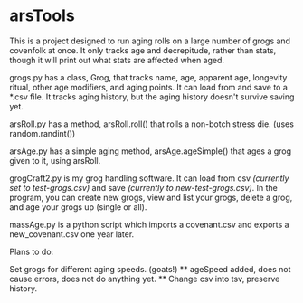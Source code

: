 # arsTools
This is a project designed to run aging rolls on a large number of grogs and covenfolk at once.  It only tracks age and decrepitude, rather than stats, though it will print out what stats are affected when aged.

grogs.py has a class, Grog, that tracks name, age, apparent age, longevity ritual, other age modifiers, and aging points.  It can load from and save to a \*.csv file. It tracks aging history, but the aging history doesn't survive saving yet.

arsRoll.py has a method, arsRoll.roll() that rolls a non-botch stress die. (uses random.randint())

arsAge.py has a simple aging method, arsAge.ageSimple() that ages a grog given to it, using arsRoll.

grogCraft2.py is my grog handling software.  It can load from csv *(currently set to test-grogs.csv)* and save *(currently to new-test-grogs.csv)*. In the program, you can create new grogs, view and list your grogs, delete a grog, and age your grogs up (single or all).

massAge.py is a python script which imports a covenant.csv and exports a new_covenant.csv one year later.


Plans to do:

Set grogs for different aging speeds. (goats!) ** ageSpeed added, does not cause errors, does not do anything yet. **
Change csv into tsv, preserve history.
